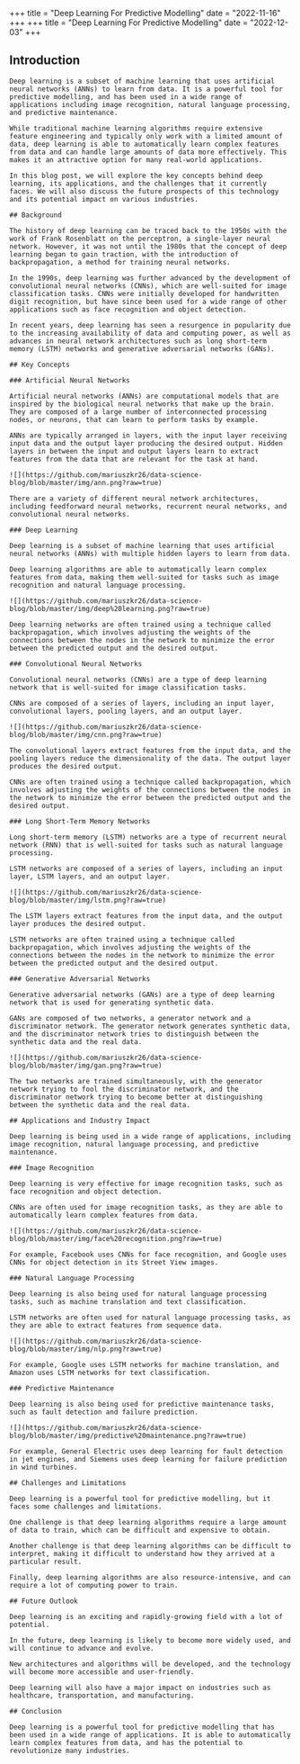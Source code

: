 +++
title = "Deep Learning For Predictive Modelling"
date = "2022-11-16"
+++
+++
title = "Deep Learning For Predictive Modelling"
date = "2022-12-03"
+++
## Introduction
    
    Deep learning is a subset of machine learning that uses artificial neural networks (ANNs) to learn from data. It is a powerful tool for predictive modelling, and has been used in a wide range of applications including image recognition, natural language processing, and predictive maintenance.
    
    While traditional machine learning algorithms require extensive feature engineering and typically only work with a limited amount of data, deep learning is able to automatically learn complex features from data and can handle large amounts of data more effectively. This makes it an attractive option for many real-world applications.
    
    In this blog post, we will explore the key concepts behind deep learning, its applications, and the challenges that it currently faces. We will also discuss the future prospects of this technology and its potential impact on various industries.
    
    ## Background
    
    The history of deep learning can be traced back to the 1950s with the work of Frank Rosenblatt on the perceptron, a single-layer neural network. However, it was not until the 1980s that the concept of deep learning began to gain traction, with the introduction of backpropagation, a method for training neural networks.
    
    In the 1990s, deep learning was further advanced by the development of convolutional neural networks (CNNs), which are well-suited for image classification tasks. CNNs were initially developed for handwritten digit recognition, but have since been used for a wide range of other applications such as face recognition and object detection.
    
    In recent years, deep learning has seen a resurgence in popularity due to the increasing availability of data and computing power, as well as advances in neural network architectures such as long short-term memory (LSTM) networks and generative adversarial networks (GANs).

    ## Key Concepts
    
    ### Artificial Neural Networks
    
    Artificial neural networks (ANNs) are computational models that are inspired by the biological neural networks that make up the brain. They are composed of a large number of interconnected processing nodes, or neurons, that can learn to perform tasks by example.

    ANNs are typically arranged in layers, with the input layer receiving input data and the output layer producing the desired output. Hidden layers in between the input and output layers learn to extract features from the data that are relevant for the task at hand.

    ![](https://github.com/mariuszkr26/data-science-blog/blob/master/img/ann.png?raw=true)

    There are a variety of different neural network architectures, including feedforward neural networks, recurrent neural networks, and convolutional neural networks.

    ### Deep Learning
    
    Deep learning is a subset of machine learning that uses artificial neural networks (ANNs) with multiple hidden layers to learn from data.

    Deep learning algorithms are able to automatically learn complex features from data, making them well-suited for tasks such as image recognition and natural language processing.

    ![](https://github.com/mariuszkr26/data-science-blog/blob/master/img/deep%20learning.png?raw=true)

    Deep learning networks are often trained using a technique called backpropagation, which involves adjusting the weights of the connections between the nodes in the network to minimize the error between the predicted output and the desired output.

    ### Convolutional Neural Networks
    
    Convolutional neural networks (CNNs) are a type of deep learning network that is well-suited for image classification tasks.

    CNNs are composed of a series of layers, including an input layer, convolutional layers, pooling layers, and an output layer.

    ![](https://github.com/mariuszkr26/data-science-blog/blob/master/img/cnn.png?raw=true)

    The convolutional layers extract features from the input data, and the pooling layers reduce the dimensionality of the data. The output layer produces the desired output.

    CNNs are often trained using a technique called backpropagation, which involves adjusting the weights of the connections between the nodes in the network to minimize the error between the predicted output and the desired output.

    ### Long Short-Term Memory Networks
    
    Long short-term memory (LSTM) networks are a type of recurrent neural network (RNN) that is well-suited for tasks such as natural language processing.

    LSTM networks are composed of a series of layers, including an input layer, LSTM layers, and an output layer.

    ![](https://github.com/mariuszkr26/data-science-blog/blob/master/img/lstm.png?raw=true)

    The LSTM layers extract features from the input data, and the output layer produces the desired output.

    LSTM networks are often trained using a technique called backpropagation, which involves adjusting the weights of the connections between the nodes in the network to minimize the error between the predicted output and the desired output.

    ### Generative Adversarial Networks
    
    Generative adversarial networks (GANs) are a type of deep learning network that is used for generating synthetic data.

    GANs are composed of two networks, a generator network and a discriminator network. The generator network generates synthetic data, and the discriminator network tries to distinguish between the synthetic data and the real data.

    ![](https://github.com/mariuszkr26/data-science-blog/blob/master/img/gan.png?raw=true)

    The two networks are trained simultaneously, with the generator network trying to fool the discriminator network, and the discriminator network trying to become better at distinguishing between the synthetic data and the real data.

    ## Applications and Industry Impact
    
    Deep learning is being used in a wide range of applications, including image recognition, natural language processing, and predictive maintenance.

    ### Image Recognition
    
    Deep learning is very effective for image recognition tasks, such as face recognition and object detection.

    CNNs are often used for image recognition tasks, as they are able to automatically learn complex features from data.

    ![](https://github.com/mariuszkr26/data-science-blog/blob/master/img/face%20recognition.png?raw=true)

    For example, Facebook uses CNNs for face recognition, and Google uses CNNs for object detection in its Street View images.

    ### Natural Language Processing
    
    Deep learning is also being used for natural language processing tasks, such as machine translation and text classification.

    LSTM networks are often used for natural language processing tasks, as they are able to extract features from sequence data.

    ![](https://github.com/mariuszkr26/data-science-blog/blob/master/img/nlp.png?raw=true)

    For example, Google uses LSTM networks for machine translation, and Amazon uses LSTM networks for text classification.

    ### Predictive Maintenance
    
    Deep learning is also being used for predictive maintenance tasks, such as fault detection and failure prediction.

    ![](https://github.com/mariuszkr26/data-science-blog/blob/master/img/predictive%20maintenance.png?raw=true)

    For example, General Electric uses deep learning for fault detection in jet engines, and Siemens uses deep learning for failure prediction in wind turbines.

    ## Challenges and Limitations
    
    Deep learning is a powerful tool for predictive modelling, but it faces some challenges and limitations.

    One challenge is that deep learning algorithms require a large amount of data to train, which can be difficult and expensive to obtain.

    Another challenge is that deep learning algorithms can be difficult to interpret, making it difficult to understand how they arrived at a particular result.

    Finally, deep learning algorithms are also resource-intensive, and can require a lot of computing power to train.

    ## Future Outlook
    
    Deep learning is an exciting and rapidly-growing field with a lot of potential.

    In the future, deep learning is likely to become more widely used, and will continue to advance and evolve.

    New architectures and algorithms will be developed, and the technology will become more accessible and user-friendly.

    Deep learning will also have a major impact on industries such as healthcare, transportation, and manufacturing.

    ## Conclusion
    
    Deep learning is a powerful tool for predictive modelling that has been used in a wide range of applications. It is able to automatically learn complex features from data, and has the potential to revolutionize many industries.